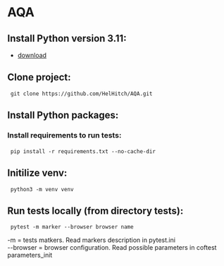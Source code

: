 # AQA

## Install Python version 3.11:
- [download](https://www.python.org/downloads/) 
     
## Clone project:
     git clone https://github.com/HelHitch/AQA.git

## Install Python packages:
###  Install requirements to run tests:<h4>
     pip install -r requirements.txt --no-cache-dir
     
## Initilize venv:
     python3 -m venv venv

## Run tests locally (from directory tests):
     pytest -m marker --browser browser name
 -m = tests matkers. Read markers description in pytest.ini  
 --browser = browser configuration. Read possible parameters in coftest parameters_init
